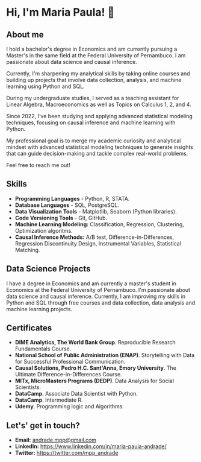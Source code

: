 # Hi, I'm Maria Paula! 👋
## About me
I hold a bachelor's degree in Economics and am currently pursuing a Master's in the same field at the Federal University of Pernambuco. I am passionate about data science and causal inference. 

Currently, I'm sharpening my analytical skills by taking online courses and building up projects that involve data collection, analysis, and machine learning using Python and SQL.

During my undergraduate studies, I served as a teaching assistant for Linear Algebra, Macroeconomics as well as Topics on Calculus 1, 2, and 4. 

Since 2022, I've been studying and applying advanced statistical modeling techniques, focusing on causal inference and machine learning with Python.

My professional goal is to merge my academic curiosity and analytical mindset with advanced statistical modeling techniques to generate insights that can guide decision-making and tackle complex real-world problems. 

Feel free to reach me out! 
  
## Skills
- **Programming Languages** - Python, R, STATA.
- **Database Languages** - SQL, PostgreSQL.
- **Data Visualization Tools** - Matplotlib, Seaborn (Python libraries).
- **Code Versioning Tools** - Git, GitHub.
- **Machine Learning Modeling:** Classification, Regression, Clustering, Optimization algoritms.
- **Causal Inference Methods:** A/B test, Difference-in-Differences, Regression Discontinuity Design, Instrumental Variables, Statistical Matching.

## Data Science Projects
I have a degree in Economics and am currently a master's student in Economics at the Federal University of Pernambuco. I'm passionate about data science and causal inference. Currently, I am improving my skills in Python and SQL through free courses and data collection, data analysis and machine learning projects.
    
## Certificates
- **DIME Analytics, The World Bank Group**. Reproducible Research Fundamentals Course.
- **National School of Public Administration (ENAP)**. Storytelling with Data for Successful Professional Communication.
- **Causal Solutions, Pedro H.C. Sant'Anna, Emory University**. The Ultimate Difference-in-Differences Course.
- **MITx, MicroMasters Programs (DEDP)**. Data Analysis for Social Scientists.
- **DataCamp**. Associate Data Scientist with Python.
- **DataCamp**. Intermediate R.
- **Udemy**. Programming logic and Algorithms.

## Let's' get in touch?
- **Email:** andrade.mpp@gmail.com
- **LinkedIn:** https://www.linkedin.com/in/maria-paula-andrade/
- **Twitter:** https://twitter.com/mpp_andrade

<!---
MariaPaulaAndrade/MariaPaulaAndrade is a ✨ special ✨ repository because its README.md (this file) appears on your GitHub profile.
You can click the Preview link to take a look at your changes.
--->
